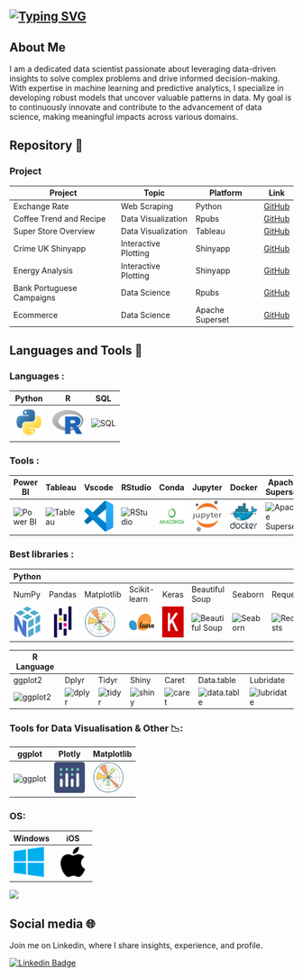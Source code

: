 ## [![Typing SVG](https://readme-typing-svg.herokuapp.com?multiline=true&width=500&lines=HELLO!&color=FFFFFF)](https://git.io/typing-svg)
## About Me    
I am a dedicated data scientist passionate about leveraging data-driven insights to solve complex problems and drive informed decision-making. With expertise in machine learning and predictive analytics, I specialize in developing robust models that uncover valuable patterns in data. My goal is to continuously innovate and contribute to the advancement of data science, making meaningful impacts across various domains.
       


## Repository 📁
 
### Project 

| Project                          | Topic                | Platform            | Link                                                           |
|----------------------------------|----------------------|---------------------|----------------------------------------------------------------|
| Exchange Rate                    | Web Scraping         | Python              | [GitHub](https://github.com/dimasrepo/Webscraping-Exchange-Rate_Python) |
| Coffee Trend and Recipe          | Data Visualization    | Rpubs               | [GitHub](https://github.com/dimasrepo/Coffe-Trend-and-Recipe_Rpubs) |
| Super Store Overview             | Data Visualization    | Tableau             | [GitHub](https://github.com/dimasrepo/Super-Store-Overview_Tableau) |
| Crime UK Shinyapp                | Interactive Plotting  | Shinyapp            | [GitHub](https://github.com/dimasrepo/Crime-UK-Shinyapp)     |
| Energy Analysis                  | Interactive Plotting  | Shinyapp            | [GitHub](https://github.com/dimasrepo/Energy-Analysis---Shinyapp) |
| Bank Portuguese Campaigns        | Data Science          | Rpubs               | [GitHub](https://github.com/dimasrepo/Bank-Portuguese-Campaigns-Rpubs) |
| Ecommerce                        | Data Science         | Apache Superset     | [GitHub](https://github.com/dimasrepo/Ecommerce-Postgree-Apache-Superset/tree/main) |








## Languages and Tools 📖
<div>

### Languages :
| Python  | R        | SQL      |
|---------|----------|----------|
| <img src="https://github.com/devicons/devicon/blob/master/icons/python/python-original.svg" title="Python" alt="Python" width="55" height="55"/> | <img src="https://github.com/devicons/devicon/blob/master/icons/r/r-original.svg" title="R" alt="R" width="55" height="55"/> | <img src="https://png.pngtree.com/png-clipart/20240221/original/pngtree-uiux-app-logo-design-iconic-sql-database-business-photo-png-image_14376088.png" title="SQL" alt="SQL" width="55" height="55"/> |



### Tools :
| Power BI                           | Tableau                          | Vscode                             | RStudio                             | Conda                               | Jupyter                             | Docker                              | Apache Superset                     | SQLite                             | PostgreSQL                          |
|------------------------------------|----------------------------------|------------------------------------|--------------------------------------|--------------------------------------|--------------------------------------|-------------------------------------|-------------------------------------|------------------------------------|-------------------------------------|
| <img src="https://upload.wikimedia.org/wikipedia/commons/c/cf/New_Power_BI_Logo.svg" title="Power BI" alt="Power BI" width="55" height="55"/> | <img src="https://upload.wikimedia.org/wikipedia/commons/4/4b/Tableau_Logo.png" title="Tableau" alt="Tableau" width="90" height="30"/> | <img src="https://github.com/devicons/devicon/blob/master/icons/vscode/vscode-original.svg" title="Vscode" alt="Vscode" width="55" height="55"/> | <img src="https://www.rstudio.com/wp-content/uploads/2018/10/RStudio-Logo-Flat.png" title="RStudio" alt="RStudio" width="90" height="30"/> | <img src="https://github.com/devicons/devicon/blob/master/icons/anaconda/anaconda-original-wordmark.svg" title="Anaconda" alt="Conda" width="55" height="55"/> | <img src="https://github.com/devicons/devicon/blob/master/icons/jupyter/jupyter-original-wordmark.svg" title="Jupyter" alt="Jupyter" width="55" height="55"/> | <img src="https://github.com/devicons/devicon/blob/master/icons/docker/docker-original-wordmark.svg" title="Docker" alt="Docker" width="55" height="55"/> | <img src="https://logowik.com/content/uploads/images/apache-superset6810.logowik.com.webp" title="Apache Superset" alt="Apache Superset" width="80" height="50"/> | <img src="https://github.com/devicons/devicon/blob/master/icons/sqlite/sqlite-original-wordmark.svg" title="SQLite" alt="SQLite" width="55" height="55"/> | <img src="https://upload.wikimedia.org/wikipedia/commons/2/29/Postgresql_elephant.svg" title="PostgreSQL" alt="PostgreSQL" width="55" height="55"/> |








  

### Best libraries :

| Python          |          |          |             |          |               |          |          |
|-----------------|----------|----------|-------------|----------|---------------|----------|----------|
| NumPy           | Pandas   | Matplotlib | Scikit-learn | Keras   | Beautiful Soup | Seaborn | Requests |
| <img src="https://github.com/devicons/devicon/blob/master/icons/numpy/numpy-original.svg" alt="NumPy" width="55" height="55"/> | <img src="https://github.com/devicons/devicon/blob/master/icons/pandas/pandas-original.svg" alt="Pandas" width="55" height="55"/> | <img src="https://github.com/devicons/devicon/blob/master/icons/matplotlib/matplotlib-original.svg" alt="Matplotlib" width="55" height="55"/> | <img src="https://github.com/devicons/devicon/blob/master/icons/scikitlearn/scikitlearn-original.svg" alt="Scikit-learn" width="55" height="55"/> | <img src="https://github.com/devicons/devicon/blob/master/icons/keras/keras-original.svg" alt="Keras" width="55" height="55"/> | <img src="https://datascientest.com/en/wp-content/uploads/sites/9/2024/01/beautiful-soup.png" alt="Beautiful Soup" width="80" height="50"/> | <img src="https://seaborn.pydata.org/_images/logo-tall-lightbg.svg" alt="Seaborn" width="55" height="55"/> | <img src="https://fr.python-requests.org/en/latest/_static/requests-sidebar.png" alt="Requests" width="55" height="55"/> |











| R Language |          |          |          |          |          |          |
|------------|----------|----------|----------|----------|----------|----------|
| ggplot2    | Dplyr    | Tidyr    | Shiny    | Caret    | Data.table | Lubridate |
| <img src="https://ggplot2.tidyverse.org/logo.png" title="ggplot2" alt="ggplot2" width="55" height="55"/> | <img src="https://dplyr.tidyverse.org/logo.png" title="dplyr" alt="dplyr" width="55" height="55"/> | <img src="https://tidyr.tidyverse.org/logo.png" title="tidyr" alt="tidyr" width="55" height="55"/> | <img src="https://bookdown.org/martin_shepperd/ModernDataBook/images/C6_ShinySticker.png" title="shiny" alt="shiny" width="55" height="55"/> | <img src="https://forum.posit.co/uploads/default/optimized/3X/6/3/639b244d305240ebbe76c5077baef563c884417f_2_500x500.jpeg" title="caret" alt="caret" width="55" height="55"/> | <img src="https://avatars.githubusercontent.com/u/7824179?s=200&v=4" title="data.table" alt="data.table" width="55" height="55"/> | <img src="https://lubridate.tidyverse.org/logo.png" title="lubridate" alt="lubridate" width="55" height="55"/> |











### Tools for Data Visualisation & Other 📉:

| ggplot   | Plotly   | Matplotlib |
|----------|----------|------------|
| <img src="https://ggplot2.tidyverse.org/logo.png" title="ggplot" alt="ggplot" width="55" height="55"/> | <img src="https://github.com/devicons/devicon/blob/master/icons/plotly/plotly-original.svg" title="plotly" alt="plotly" width="55" height="55"/> | <img src="https://github.com/devicons/devicon/blob/master/icons/matplotlib/matplotlib-original.svg" title="Matplotlib" alt="Matplotlib" width="55" height="55"/> |






### OS:

| Windows | iOS |
|----------|----------|
| <img src="https://github.com/devicons/devicon/blob/master/icons/windows8/windows8-original.svg" title="Windows" alt="Windows" width="55" height="55"/> | <img src="https://github.com/devicons/devicon/blob/master/icons/apple/apple-original.svg" title="iOS" alt="iOS" width="55" height="55"/> |

![](https://komarev.com/ghpvc/?username=dimasrepo)

## Social media 🌐    
Join me on Linkedin, where I share insights, experience, and profile. 

[![Linkedin Badge](https://img.shields.io/badge/LinkedIn-blue?style=for-the-badge&logo=linkedin&logoColor=white)](https://www.linkedin.com/in/dimas-a-11b184122/)





</div>
